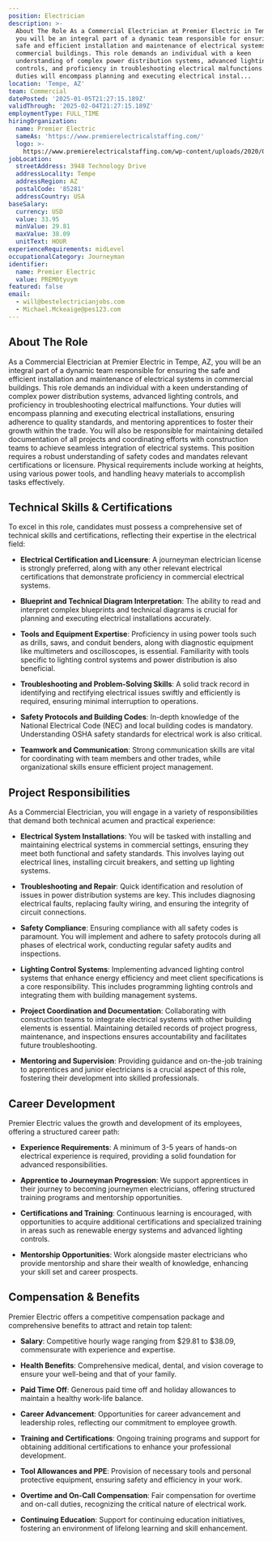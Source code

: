 ```yaml
---
position: Electrician
description: >-
  About The Role As a Commercial Electrician at Premier Electric in Tempe, AZ,
  you will be an integral part of a dynamic team responsible for ensuring the
  safe and efficient installation and maintenance of electrical systems in
  commercial buildings. This role demands an individual with a keen
  understanding of complex power distribution systems, advanced lighting
  controls, and proficiency in troubleshooting electrical malfunctions. Your
  duties will encompass planning and executing electrical instal...
location: 'Tempe, AZ'
team: Commercial
datePosted: '2025-01-05T21:27:15.189Z'
validThrough: '2025-02-04T21:27:15.189Z'
employmentType: FULL_TIME
hiringOrganization:
  name: Premier Electric
  sameAs: 'https://www.premierelectricalstaffing.com/'
  logo: >-
    https://www.premierelectricalstaffing.com/wp-content/uploads/2020/05/Premier-Electrical-Staffing-logo.png
jobLocation:
  streetAddress: 3948 Technology Drive
  addressLocality: Tempe
  addressRegion: AZ
  postalCode: '85281'
  addressCountry: USA
baseSalary:
  currency: USD
  value: 33.95
  minValue: 29.81
  maxValue: 38.09
  unitText: HOUR
experienceRequirements: midLevel
occupationalCategory: Journeyman
identifier:
  name: Premier Electric
  value: PREM0tyuym
featured: false
email:
  - will@bestelectricianjobs.com
  - Michael.Mckeaige@pes123.com
---
```




## About The Role

As a Commercial Electrician at Premier Electric in Tempe, AZ, you will be an integral part of a dynamic team responsible for ensuring the safe and efficient installation and maintenance of electrical systems in commercial buildings. This role demands an individual with a keen understanding of complex power distribution systems, advanced lighting controls, and proficiency in troubleshooting electrical malfunctions. Your duties will encompass planning and executing electrical installations, ensuring adherence to quality standards, and mentoring apprentices to foster their growth within the trade. You will also be responsible for maintaining detailed documentation of all projects and coordinating efforts with construction teams to achieve seamless integration of electrical systems. This position requires a robust understanding of safety codes and mandates relevant certifications or licensure. Physical requirements include working at heights, using various power tools, and handling heavy materials to accomplish tasks effectively.

## Technical Skills & Certifications

To excel in this role, candidates must possess a comprehensive set of technical skills and certifications, reflecting their expertise in the electrical field:

- **Electrical Certification and Licensure**: A journeyman electrician license is strongly preferred, along with any other relevant electrical certifications that demonstrate proficiency in commercial electrical systems.

- **Blueprint and Technical Diagram Interpretation**: The ability to read and interpret complex blueprints and technical diagrams is crucial for planning and executing electrical installations accurately.

- **Tools and Equipment Expertise**: Proficiency in using power tools such as drills, saws, and conduit benders, along with diagnostic equipment like multimeters and oscilloscopes, is essential. Familiarity with tools specific to lighting control systems and power distribution is also beneficial.

- **Troubleshooting and Problem-Solving Skills**: A solid track record in identifying and rectifying electrical issues swiftly and efficiently is required, ensuring minimal interruption to operations.

- **Safety Protocols and Building Codes**: In-depth knowledge of the National Electrical Code (NEC) and local building codes is mandatory. Understanding OSHA safety standards for electrical work is also critical.

- **Teamwork and Communication**: Strong communication skills are vital for coordinating with team members and other trades, while organizational skills ensure efficient project management.

## Project Responsibilities

As a Commercial Electrician, you will engage in a variety of responsibilities that demand both technical acumen and practical experience:

- **Electrical System Installations**: You will be tasked with installing and maintaining electrical systems in commercial settings, ensuring they meet both functional and safety standards. This involves laying out electrical lines, installing circuit breakers, and setting up lighting systems.

- **Troubleshooting and Repair**: Quick identification and resolution of issues in power distribution systems are key. This includes diagnosing electrical faults, replacing faulty wiring, and ensuring the integrity of circuit connections.

- **Safety Compliance**: Ensuring compliance with all safety codes is paramount. You will implement and adhere to safety protocols during all phases of electrical work, conducting regular safety audits and inspections.

- **Lighting Control Systems**: Implementing advanced lighting control systems that enhance energy efficiency and meet client specifications is a core responsibility. This includes programming lighting controls and integrating them with building management systems.

- **Project Coordination and Documentation**: Collaborating with construction teams to integrate electrical systems with other building elements is essential. Maintaining detailed records of project progress, maintenance, and inspections ensures accountability and facilitates future troubleshooting.

- **Mentoring and Supervision**: Providing guidance and on-the-job training to apprentices and junior electricians is a crucial aspect of this role, fostering their development into skilled professionals.

## Career Development

Premier Electric values the growth and development of its employees, offering a structured career path:

- **Experience Requirements**: A minimum of 3-5 years of hands-on electrical experience is required, providing a solid foundation for advanced responsibilities.

- **Apprentice to Journeyman Progression**: We support apprentices in their journey to becoming journeymen electricians, offering structured training programs and mentorship opportunities.

- **Certifications and Training**: Continuous learning is encouraged, with opportunities to acquire additional certifications and specialized training in areas such as renewable energy systems and advanced lighting controls.

- **Mentorship Opportunities**: Work alongside master electricians who provide mentorship and share their wealth of knowledge, enhancing your skill set and career prospects.

## Compensation & Benefits

Premier Electric offers a competitive compensation package and comprehensive benefits to attract and retain top talent:

- **Salary**: Competitive hourly wage ranging from $29.81 to $38.09, commensurate with experience and expertise.

- **Health Benefits**: Comprehensive medical, dental, and vision coverage to ensure your well-being and that of your family.

- **Paid Time Off**: Generous paid time off and holiday allowances to maintain a healthy work-life balance.

- **Career Advancement**: Opportunities for career advancement and leadership roles, reflecting our commitment to employee growth.

- **Training and Certifications**: Ongoing training programs and support for obtaining additional certifications to enhance your professional development.

- **Tool Allowances and PPE**: Provision of necessary tools and personal protective equipment, ensuring safety and efficiency in your work.

- **Overtime and On-Call Compensation**: Fair compensation for overtime and on-call duties, recognizing the critical nature of electrical work.

- **Continuing Education**: Support for continuing education initiatives, fostering an environment of lifelong learning and skill enhancement.